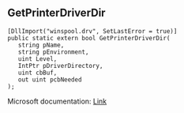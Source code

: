 ## GetPrinterDriverDir

```
[DllImport("winspool.drv", SetLastError = true)]
public static extern bool GetPrinterDriverDir(
   string pName,
   string pEnvironment,
   uint Level,
   IntPtr pDriverDirectory,
   uint cbBuf,
   out uint pcbNeeded
);
```

Microsoft documentation: [Link](https://learn.microsoft.com/en-us/windows/win32/printdocs/getprinterdriverdirectory)
